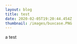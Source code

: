 ```yaml
---
layout: blog
title: test
date: 2020-02-05T19:20:44.454Z
thumbnail: /images/buxcase.PNG
---
```

a test
